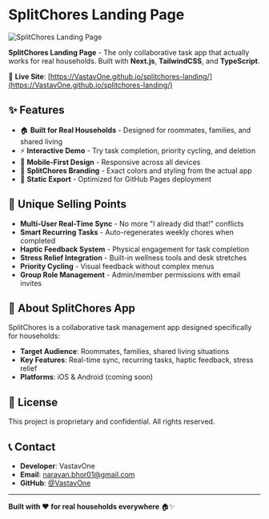 # SplitChores Landing Page

![SplitChores Landing Page](https://img.shields.io/badge/SplitChores-Landing%20Page-5271FF?style=for-the-badge&logo=react)

**SplitChores Landing Page** - The only collaborative task app that actually works for real households. Built with **Next.js**, **TailwindCSS**, and **TypeScript**.

🌟 **Live Site**: [https://VastavOne.github.io/splitchores-landing/](https://VastavOne.github.io/splitchores-landing/)

## ✨ Features

- 🏠 **Built for Real Households** - Designed for roommates, families, and shared living
- ⚡ **Interactive Demo** - Try task completion, priority cycling, and deletion
- 📱 **Mobile-First Design** - Responsive across all devices
- 🎨 **SplitChores Branding** - Exact colors and styling from the actual app
- 🚀 **Static Export** - Optimized for GitHub Pages deployment

## 🎯 Unique Selling Points

- **Multi-User Real-Time Sync** - No more "I already did that!" conflicts
- **Smart Recurring Tasks** - Auto-regenerates weekly chores when completed
- **Haptic Feedback System** - Physical engagement for task completion
- **Stress Relief Integration** - Built-in wellness tools and desk stretches
- **Priority Cycling** - Visual feedback without complex menus
- **Group Role Management** - Admin/member permissions with email invites



## 📱 About SplitChores App

SplitChores is a collaborative task management app designed specifically for households:

- **Target Audience**: Roommates, families, shared living situations
- **Key Features**: Real-time sync, recurring tasks, haptic feedback, stress relief
- **Platforms**: iOS & Android (coming soon)

## 📄 License

This project is proprietary and confidential. All rights reserved.

## 📞 Contact

- **Developer**: VastavOne
- **Email**: narayan.bhor01@gmail.com
- **GitHub**: [@VastavOne](https://github.com/VastavOne)

---

**Built with ❤️ for real households everywhere** 🏠✨